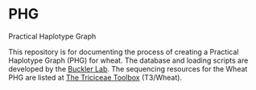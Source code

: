 # PHG
Practical Haplotype Graph

This repository is for documenting the process of creating a Practical Haplotype Graph (PHG) for wheat.
The database and loading scripts are developed by the <a href=https://bitbucket.org/bucklerlab/practicalhaplotypegraph/wiki/Home>Buckler Lab</a>.
The sequencing resources for the Wheat PHG are listed at <a href=https://triticeaetoolbox.org/wheat/phg/>The Triciceae Toolbox</a> (T3/Wheat).
